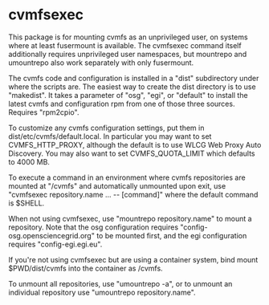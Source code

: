 # cvmfsexec

This package is for mounting cvmfs as an unprivileged user, on systems
where at least fusermount is available.  The cvmfsexec command itself
additionally requires unprivileged user namespaces, but mountrepo and
umountrepo also work separately with only fusermount.

The cvmfs code and configuration is installed in a "dist" subdirectory
under where the scripts are.  The easiest way to create the dist
directory is to use "makedist".  It takes a parameter of "osg", "egi",
or "default" to install the latest cvmfs and configuration rpm from
one of those three sources.  Requires "rpm2cpio".

To customize any cvmfs configuration settings, put them in
dist/etc/cvmfs/default.local.  In particular you may want to set
CVMFS_HTTP_PROXY, although the default is to use WLCG Web Proxy Auto
Discovery.  You may also want to set CVMFS_QUOTA_LIMIT which defaults
to 4000 MB.

To execute a command in an environment where cvmfs repositories are
mounted at "/cvmfs" and automatically unmounted upon exit, use
"cvmfsexec repository.name ... -- [command]" where the default command
is $SHELL.

When not using cvmfsexec, use "mountrepo repository.name" to mount a
repository.  Note that the osg configuration requires
"config-osg.opensciencegrid.org" to be mounted first, and the egi
configuration requires "config-egi.egi.eu".

If you're not using cvmfsexec but are using a container system, bind
mount $PWD/dist/cvmfs into the container as /cvmfs.

To unmount all repositories, use "umountrepo -a", or to unmount an
individual repository use "umountrepo repository.name".
